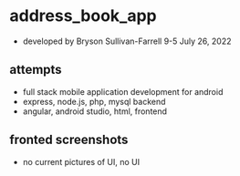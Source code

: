 # address_book_app
- developed by Bryson Sullivan-Farrell 9-5 July 26, 2022

## attempts
- full stack mobile application development for android
- express, node.js, php, mysql backend
- angular, android studio, html, frontend

## fronted screenshots
- no current pictures of UI, no UI
